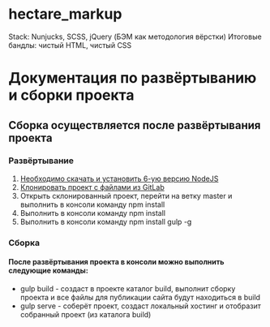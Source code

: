 # hectare_markup

Stack: Nunjucks, SCSS, jQuery (БЭМ как методология вёрстки)
Итоговые бандлы: чистый HTML, чистый CSS


# Документация по развёртыванию и сборки проекта
## Сборка осуществляется после развёртывания проекта

###  Развёртывание
1. [Необходимо скачать и установить 6-ую версию NodeJS](https://nodejs.org/en/)
2. [Клонировать проект с файлами из GitLab](http://gitlab.br.pnzreg.ru/v.bazhanov/hectare_markup.git)
3. Открыть склонированный проект, перейти на ветку master и выполнить в консоли команду npm install
4. Выполнить в консоли команду npm install
5. Выполнить в консоли команду npm install gulp -g

### Сборка
#### После развёртывания проекта в консоли можно выполнить следующие команды:
* gulp build - создаст в проекте каталог build, выполнит сборку проекта
 и все файлы для публикации сайта будут находиться в build
* gulp serve - соберёт проект, создаст локальный хостинг и отобразит собранный проект (из каталога build)
